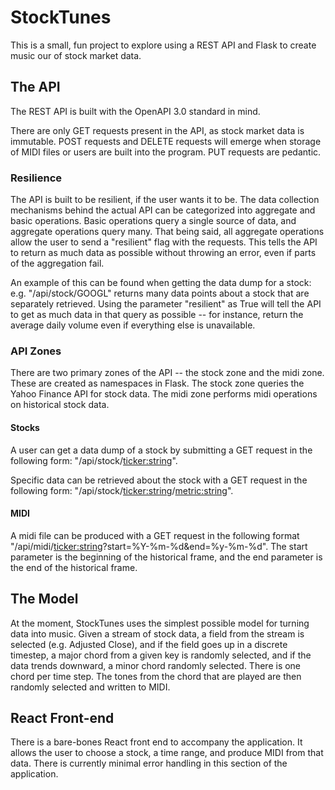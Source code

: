 # StockTunes

This is a small, fun project to explore using a REST API and Flask to create music our of stock market data.


## The API

The REST API is built with the OpenAPI 3.0 standard in mind.  

There are only GET requests present in the API, as stock market data is immutable.  POST requests and DELETE requests will emerge when storage of MIDI files or users are built into the program.  PUT requests are pedantic.


### Resilience

The API is built to be resilient, if the user wants it to be.  The data collection mechanisms behind the actual API can be categorized into aggregate and basic operations.  Basic operations query a single source of data, and aggregate operations query many.  That being said, all aggregate operations allow the user to send a "resilient" flag with the requests.  This tells the API to return as much data as possible without throwing an error, even if parts of the aggregation fail.  

An example of this can be found when getting the data dump for a stock: e.g. "/api/stock/GOOGL" returns many data points about a stock that are separately retrieved.  Using the parameter "resilient" as True will tell the API to get as much data in that query as possible -- for instance, return the average daily volume even if everything else is unavailable.  


### API Zones

There are two primary zones of the API -- the stock zone and the midi zone.  These are created as namespaces in Flask.  The stock zone queries the Yahoo Finance API for stock data.  The midi zone performs midi operations on historical stock data.  

#### Stocks

A user can get a data dump of a stock by submitting a GET request in the following form: "/api/stock/<ticker:string>".

Specific data can be retrieved about the stock with a GET request in the following form: "/api/stock/<ticker:string>/<metric:string>".


#### MIDI

A midi file can be produced with a GET request in the following format "/api/midi/<ticker:string>?start=%Y-%m-%d&end=%y-%m-%d".
The start parameter is the beginning of the historical frame, and the end parameter is the end of the historical frame.  


## The Model

At the moment, StockTunes uses the simplest possible model for turning data into music.  Given a stream of stock data, a field from the stream is selected (e.g. Adjusted Close), and if the field goes up in a discrete timestep, a major chord from a given key is randomly selected, and if the data trends downward, a minor chord randomly selected.  There is one chord per time step.  The tones from the chord that are played are then randomly selected and written to MIDI.  


## React Front-end

There is a bare-bones React front end to accompany the application.  It allows the user to choose a stock, a time range, and produce MIDI from that data.  There is currently minimal error handling in this section of the application.  



